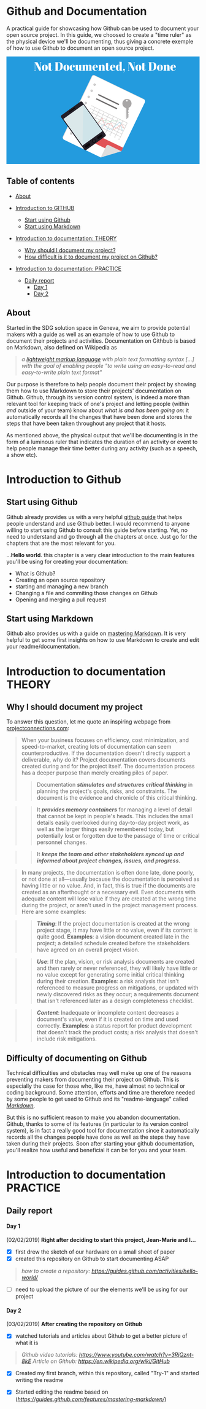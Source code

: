 # Github and Documentation
A practical guide for showcasing how Github can be used to document your open source project.
In this guide, we choosed to create a "time ruler" as the physical device we'll be documenting, thus giving a concrete exemple of how to use Github to document an open source project.

![Image one](Not-documented-not-done.png)

## Table of contents

- [About](#about)
- [Introduction to GITHUB](#introduction-to-GITHUB)
    - [Start using Github](#start-using-Github)
    - [Start using Markdown](#start-using-Markdown)
    
- [Introduction to documentation: THEORY](#introduction-to-documentation-THEORY)
    - [Why should I document my project?](#why-I-should-document-my-project)
    - [How difficult is it to document my project on Github?](#difficulty-of-documenting-on-Github)
    
- [Introduction to documentation: PRACTICE](#Introduction-to-documentation-PRACTICE)
    
    - [Daily report](#daily-report)
        - [Day 1](#day-1)
        - [Day 2](#day-2)

## About
Started in the SDG solution space in Geneva, we aim to provide potential makers with a guide as well as an example of how to use Github to document their projects and activities. Documentation on Githbub is based on Markdown, also defined on Wikipedia as
> *a [lightweight markup language](https://en.wikipedia.org/wiki/Lightweight_markup_language) with plain text formatting syntax [...] with the goal of enabling people "to write using an easy-to-read and easy-to-write plain text format"* 

Our purpose is therefore to help people document their project by showing them how to use Markdown to store their projects' documentation on Github. Github, through its version control system, is indeed a more than relevant tool for keeping track of one's project and letting people (within *and* outside of your team) know about *what is and has been going on*: it automatically records all the changes that have been done and stores the steps that have been taken throughout any project that it hosts.

As mentioned above, the physical output that we'll be documenting is in the form of a luminous ruler that indicates the duration of an activity or event to help people manage their time better during any activity (such as a speech, a show etc). 

# Introduction to Github

## Start using Github

Github already provides us with a very helpful [github guide](https://guides.github.com) that helps people understand and use Github better. I would recommend to anyone willing to start using Github to consult this guide before starting. Yet, no need to understand and go through all the chapters at once. Just go for the chapters that are the most relevant for you.  

...**Hello world**. this chapter is a very clear introduction to the main features you'll be using for creating your documentation:
- What is Github?
- Creating an open source repository
- starting and managing a new branch
- Changing a file and commiting those changes on Github
- Opening and merging a pull request
    
## Start using Markdown

Github also provides us with a guide on [mastering Markdown](https://guides.github.com/features/mastering-markdown/). It is very helpful to get some first insights on how to use Markdown to create and edit your readme/documentation. 


# Introduction to documentation THEORY

## Why I should document my project
To answer this question, let me quote an inspiring webpage from [projectconnections.com](https://www.projectconnections.com/knowhow/burning-questions/what-is-project-documentation.html):
> When your business focuses on efficiency, cost minimization, and speed-to-market, creating lots of documentation can seem counterproductive. If the documentation doesn't directly support a deliverable, why do it? Project documentation covers documents created during and for the project itself. The documentation process has a deeper purpose than merely creating piles of paper.
> > Documentation ***stimulates and structures critical thinking*** in planning the project's goals, risks, and constraints. The document is the evidence and chronicle of this critical thinking.

> > It ***provides memory containers*** for managing a level of detail that cannot be kept in people's heads. This includes the small details easily overlooked during day-to-day project work, as well as the larger things easily remembered today, but potentially lost or forgotten due to the passage of time or critical personnel changes.

> > It ***keeps the team and other stakeholders synced up and informed about project changes, issues, and progress.***

> In many projects, the documentation is often done late, done poorly, or not done at all—usually because the documentation is perceived as having little or no value. And, in fact, this is true if the documents are created as an afterthought or a necessary evil. Even documents with adequate content will lose value if they are created at the wrong time during the project, or aren't used in the project management process. Here are some examples:

> > ***Timing***: If the project documentation is created at the wrong project stage, it may have little or no value, even if its content is quite good. **Examples**: a vision document created late in the project; a detailed schedule created before the stakeholders have agreed on an overall project vision.

> > ***Use***: If the plan, vision, or risk analysis documents are created and then rarely or never referenced, they will likely have little or no value except for generating some initial critical thinking during their creation. **Examples**: a risk analysis that isn't referenced to measure progress on mitigations, or updated with newly discovered risks as they occur; a requirements document that isn't referenced later as a design completeness checklist.

> > ***Content***: Inadequate or incomplete content decreases a document's value, even if it is created on time and used correctly. **Examples**: a status report for product development that doesn't track the product costs; a risk analysis that doesn't include risk mitigations.

## Difficulty of documenting on Github
Technical difficulties and obstacles may well make up one of the reasons preventing makers from documenting their project on Github. This is especially the case for those who, like me, have almost no technical or coding background. Some attention, efforts and time are therefore needed by some people to get used to Github and its "readme-language" called *[Markdown](https://en.wikipedia.org/wiki/Markdown)*. 

But this is no sufficient reason to make you abandon documentation. Github, thanks to some of its features (in particular to its version control system), is in fact a really good tool for documentation since it automatically records all the changes people have done as well as the steps they have taken during their projects. Soon after starting your github documentation, you'll realize how useful and beneficial it can be for you and your team.


# Introduction to documentation PRACTICE

## Daily report

#### Day 1 
(02/02/2019)
**Right after deciding to start this project, Jean-Marie and I...**
- [x] first drew the sketch of our hardware on a small sheet of paper
- [x] created this repository on Github to start documenting ASAP
> *how to create a repository: https://guides.github.com/activities/hello-world/*
- [ ] need to upload the picture of our the elements we'll be using for our project

#### Day 2
(03/02/2019)
**After creating the repository on Github**
- [x] watched tutorials  and articles about Github to get a better picture of what it is
> *Github video tutorials: https://www.youtube.com/watch?v=3RjQznt-8kE*
> *Article on Github: https://en.wikipedia.org/wiki/GitHub*
        
- [x] Created my first branch, within this repository, called "Try-1" and started writing the readme
- [x] Started editing the readme based on (*https://guides.github.com/features/mastering-markdown/*)
 
